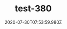---
title: test-380
date: 2020-07-30T07:53:59.980Z
banner_subcontent: asdfsf
category: Fact sheets
focus: Developing policy and practice
role: HR professional
organisation_size: Small (10-49 employees)
industry: Media, communications and digital
content: Lorem ipsum dolor sit amet, consectetur adipiscing elit, sed do eiusmod tempor incididunt ut labore et dolore magna aliqua. Ut enim ad minim veniam, quis nostrud exercitation ullamco laboris nisi ut aliquip ex ea commodo consequat. Duis aute irure dolor in reprehenderit in voluptate velit esse cillum dolore eu fugiat nulla pariatur. Excepteur sint occaecat cupidatat non proident, sunt in culpa qui officia deserunt mollit anim id est laborum.
---